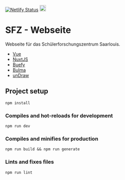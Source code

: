 [![Netlify Status](https://api.netlify.com/api/v1/badges/e3135f3e-8851-4db4-9c8b-2651a21769cf/deploy-status)](https://sfz-sls.netlify.app)
<a href="https://bulma.io">
  <img src="https://bulma.io/images/made-with-bulma.png" alt="Made with Bulma"  height="20">
</a>


# SFZ - Webseite

Webseite für das Schülerforschungszentrum Saarlouis.

- [Vue](https://vuejs.org/)
- [NuxtJS](https://nuxtjs.org/)
- [Buefy](https://buefy.org/)
- [Bulma](https://bulma.io)
- [unDraw](https://undraw.co/illustrations)

## Project setup
```
npm install
```

### Compiles and hot-reloads for development
```
npm run dev
```

### Compiles and minifies for production
```
npm run build && npm run generate
```

### Lints and fixes files
```
npm run lint
```